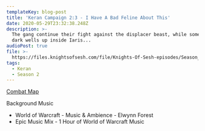 ```yaml
---
templateKey: blog-post
title: 'Keran Campaign 2:3 - I Have A Bad Feline About This'
date: 2020-05-29T23:32:38.248Z
description: >-
  The gang continue their fight against the displacer beast, while something
  dark wells up inside Iaris...
audioPost: true
file: >-
  https://files.knightsofsesh.com/file/Knights-Of-Sesh-episodes/Season_2/Keran-14.mp3
tags:
  - Keran
  - Season 2
---
```

[Combat Map](https://files.knightsofsesh.com/file/Knights-Of-Sesh-episodes/Season_2/images/forest+2.jpg)

Background Music

* World of Warcraft - Music & Ambience - Elwynn Forest
* Epic Music Mix - 1 Hour of World of Warcraft Music
